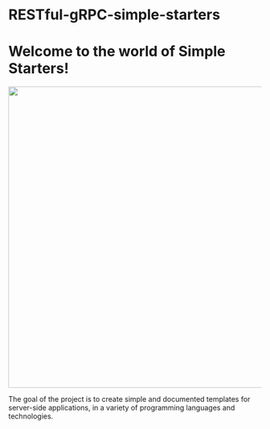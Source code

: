 # RESTful-gRPC-simple-starters

# Welcome to the world of Simple Starters!
<img src="https://imgur.com/Io9QY36.png" width="600">

The goal of the project is to create simple and documented templates for server-side applications,
in a variety of programming languages and technologies.

